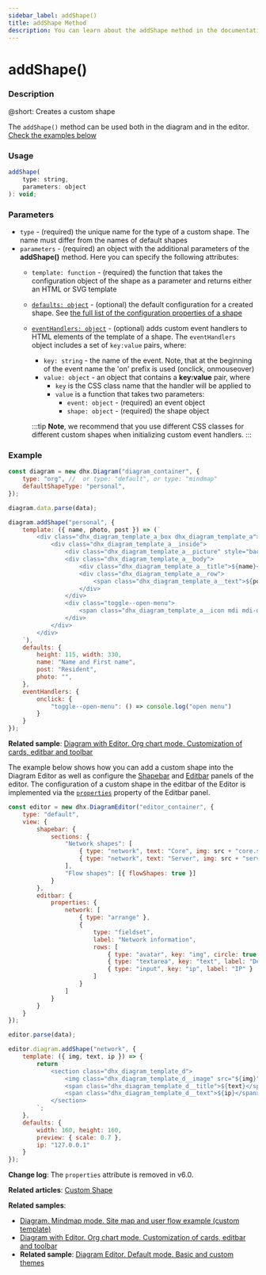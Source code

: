 ```yaml
---
sidebar_label: addShape() 
title: addShape Method
description: You can learn about the addShape method in the documentation of the DHTMLX JavaScript Diagram library. Browse developer guides and API reference, try out code examples and live demos, and download a free 30-day evaluation version of DHTMLX Diagram.
---
```


# addShape() 

### Description

@short: Creates a custom shape

The `addShape()` method can be used both in the diagram and in the editor. [Check the examples below](#example)

### Usage

~~~jsx 
addShape(
    type: string, 
    parameters: object
): void;
~~~

### Parameters

- `type` - (required) the unique name for the type of a custom shape. The name must differ from the names of default shapes
- `parameters` - (required) an object with the additional parameters of the **addShape()** method. Here you can specify the following attributes:
    - `template: function` - (required) the function that takes the configuration object of the shape as a parameter and returns either an HTML or SVG template
    - [`defaults: object`](../../../shapes/custom_shape/) - (optional) the default configuration for a created shape. See [the full list of the configuration properties of a shape](../../../shapes/configuration_properties/)
    - [`eventHandlers: object`](../../../shapes/custom_shape/#event-handlers-for-custom-shapes) - (optional) adds custom event handlers to HTML elements of the template of a shape. The `eventHandlers` object includes a set of `key:value` pairs, where:
        - `key: string` - the name of the event. Note, that at the beginning of the event name the 'on' prefix is used (onclick, onmouseover)
        - `value: object` - an object that contains a **key:value** pair, where 
          - `key` is the CSS class name that the handler will be applied to
          - `value` is a function that takes two parameters:
            - `event: object` - (required) an event object
            - `shape: object` - (required) the shape object
         
        :::tip
        **Note**, we recommend that you use different CSS classes for different custom shapes when initializing custom event handlers.
        :::

### Example

~~~jsx {8-37} title="Adding a shape into the Diagram"
const diagram = new dhx.Diagram("diagram_container", {
    type: "org", //  or type: "default", or type: "mindmap"
    defaultShapeType: "personal",
});

diagram.data.parse(data);

diagram.addShape("personal", {
    template: ({ name, photo, post }) => (`
        <div class="dhx_diagram_template_a_box dhx_diagram_template_a">
            <div class="dhx_diagram_template_a__inside">
                <div class="dhx_diagram_template_a__picture" style="background-image: url(${photo});"></div>
                <div class="dhx_diagram_template_a__body">
                    <div class="dhx_diagram_template_a__title">${name}</div>
                    <div class="dhx_diagram_template_a__row">
                        <span class="dhx_diagram_template_a__text">${post}</span>
                    </div>
                </div>
                <div class="toggle--open-menu">
                    <span class="dhx_diagram_template_a__icon mdi mdi-dots-vertical"></span>
                </div>
            </div>
        </div>
    `), 
    defaults: {
        height: 115, width: 330,
        name: "Name and First name",
        post: "Resident",
        photo: "",
    },
    eventHandlers: {
        onclick: {
            "toggle--open-menu": () => console.log("open menu")
        }
    }
});
~~~

**Related sample**: [Diagram with Editor. Org chart mode. Customization of cards, editbar and toolbar](https://snippet.dhtmlx.com/vcnt647v)

The example below shows how you can add a custom shape into the Diagram Editor as well as configure the [Shapebar](/guides/diagram_editor/shapebar/) and [Editbar](/guides/diagram_editor/editbar/overview/) panels of the editor. The configuration of a custom shape in the editbar of the Editor is implemented via the [`properties`](../../../api/diagram_editor/editbar/config/properties_property/) property of the Editbar panel.

~~~jsx {34-49} title="Adding a shape into the Diagram Editor"
const editor = new dhx.DiagramEditor("editor_container", {
    type: "default",
    view: {
        shapebar: {
            sections: {
                "Network shapes": [
                    { type: "network", text: "Core", img: src + "core.svg" },
                    { type: "network", text: "Server", img: src + "server.svg" }
                ],
                "Flow shapes": [{ flowShapes: true }]
            }
        },
        editbar: {
            properties: {
                network: [
                    { type: "arrange" },
                    {
                        type: "fieldset",
                        label: "Network information",
                        rows: [
                            { type: "avatar", key: "img", circle: true, readOnly: true },
                            { type: "textarea", key: "text", label: "Description" },
                            { type: "input", key: "ip", label: "IP" }
                        ]
                    }
                ]
            }
        }
    }
});

editor.parse(data);

editor.diagram.addShape("network", {
    template: ({ img, text, ip }) => {
        return `
            <section class="dhx_diagram_template_d">
                <img class="dhx_diagram_template_d__image" src="${img}" alt="${text}"></img>
                <span class="dhx_diagram_template_d__title">${text}</span>
                <span class="dhx_diagram_template_d__text">${ip}</span>
            </section>
        `;
    },
    defaults: {
        width: 160, height: 160,
        preview: { scale: 0.7 },
        ip: "127.0.0.1"
    }
});
~~~

**Change log**: The `properties` attribute is removed in v6.0.

**Related articles**: [Custom Shape](../../../shapes/custom_shape/)

**Related samples**:

- [Diagram. Mindmap mode. Site map and user flow example (custom template)](https://snippet.dhtmlx.com/do1jwmw1)
- [Diagram with Editor. Org chart mode. Customization of cards, editbar and toolbar](https://snippet.dhtmlx.com/vcnt647v)
- **Related sample**: [Diagram Editor. Default mode. Basic and custom themes](https://snippet.dhtmlx.com/9twmlfus)
